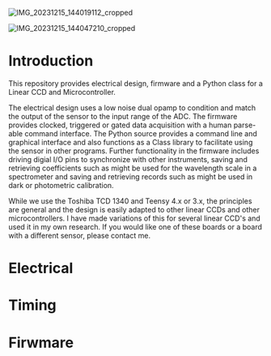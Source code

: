 ![IMG_20231215_144019112_cropped](https://github.com/drmcnelson/Linear-CCD-with-LTSpice-KiCAD-Firmware-and-Python-Library/assets/38619857/0b825c6f-6584-4565-b1d5-5b7807ac2ba0)

![IMG_20231215_144047210_cropped](https://github.com/drmcnelson/Linear-CCD-with-LTSpice-KiCAD-Firmware-and-Python-Library/assets/38619857/cc6f7c44-8199-4f15-96ff-d5c61e3457dc)


# Introduction
This repository provides electrical design, firmware and a Python class for a Linear CCD and Microcontroller.

The electrical design uses a low noise dual opamp to condition and match the output of the sensor to the input range of the ADC.  The firmware provides clocked, triggered or gated data acquisition with a human parse-able command interface.  The Python source provides a command line and graphical interface and also functions as a Class library to facilitate using the sensor in other programs.   Further functionality in the firmware includes driving digial I/O pins to synchronize with other instruments, saving and retrieving coefficients such as might be used for the wavelength scale in a spectrometer and saving and retrieving records such as might be used in dark or photometric calibration.

While we use the Toshiba TCD 1340 and Teensy 4.x or 3.x, the principles are general and the design is easily adapted to other linear CCDs and other microcontrollers.
I have made variations of this for several linear CCD's and used it in my own research.   If you would like one of these boards or a board with a different sensor, please contact me.

# Electrical

# Timing

# Firwmare
